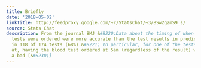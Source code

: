 ```yaml
---
title: Briefly
date: '2018-05-02'
linkTitle: http://feedproxy.google.com/~r/StatsChat/~3/BSw2g2mS9_s/
source: Stats Chat
description: From the journal BMJ &#8220;Data about the timing of when laboratory
  tests were ordered were more accurate than the test results in predicting survival
  in 118 of 174 tests (68%).&#8221; In particular, for one of the tests they looked
  at, having the blood test ordered at 5am (regardless of the result) was more of
  a bad [&#8230;]
---
```

